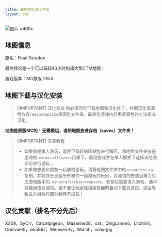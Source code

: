 ```yaml
---
title: 最终悖论汉化下载
layout: doc
---
```


![图片 =400x](/imgs/maps/final.jpg)

## 地图信息

原名：Final Paradox

最终悖论是一个可以玩超40小时的超大型CTM地图！

游戏版本：MC原版 1.16.5

<DownloadLinks :methods="[
  { id: 'mediafire', text: '下载地图（只要第一个）', icon: '/imgs/svg/mediafire.svg', link: 'https://www.mediafire.com/file/l6el23bvw6mrye1/Final_Paradox_v1.0.18.zip/file' },
  { id: 'lanzou-quark-mapdl', text: '下载汉化', icon: '/imgs/logo/logo_64.png', lanzouLink: 'https://vmhanhuazu.lanzouy.com/s/fp-vmct-cn', quarkLink: 'https://pan.quark.cn/s/4047ca438fdd' },
  { id: 'bilibili', text: '宣传片', icon: '/imgs/svg/bilibili.svg', link: 'https://www.bilibili.com/video/BV1Fy4y1w7bE/' },
  { id: 'lazy', text: '懒汉下载', icon: '/imgs/lazydl.png', link: 'https://vmhanhuazu.lanzouy.com/s/fp-vmct-cn' }
]" />

## 地图下载与汉化安装

> [!IMPORTANT] 汉化方法
> 你必须同时下载地图和汉化补丁，并把汉化资源包放在`resourcepacks`资源包文件夹。最后在游戏内启用资源包的方法完成汉化。

**地图是原版MC的！无需模组，请把地图放进存档（saves）文件夹！**

> [!IMPORTANT] 安装教程
>
> - 如果你是单人游玩，请将下载好的压缩包进行解压，将地图文件夹放在游戏的`.minecraft\saves`目录下，启动游戏并在单人模式下选择该地图即可进行游玩；
> - 如果你想要和朋友一起联机游玩，请将地图文件夹中的`resources.zip`复制，并将其分发给所有和你一起游玩的玩家，资源包的安装目录为对应游戏版本的`.minecraft\resourcepacks`，安装后需要进入游戏，选中并启用该资源包。请不要让玩家连接服务器时自动下载资源包，这会导致进入游戏时部分翻译不加载！

## 汉化贡献（排名不分先后）

X209，SyCrr，Catcatpigeon，Mazarine28，cat，QingLanono，Litchiiiiii，Crimvael0，ink5897，Wenwen-lv，WsLhh，xcby-jpg

<DocSupport />
